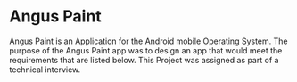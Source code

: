 # Angus Paint

Angus Paint is an Application for the Android mobile Operating System. The purpose of the Angus Paint app
was to design an app that would meet the requirements that are listed below. This Project was assigned as part
of a technical interview.

